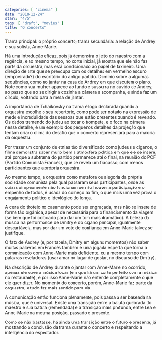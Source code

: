 ```yaml
---
categories: [ "cinema" ]
date: "2010-12-24"
stars: "4/5"
tags: [ "draft", "movies" ]
title: "O concerto"
---
```

Trama principal: o próprio concerto; trama secundária: a relação de
Andrey e sua solista, Anne-Marie.

Há uma introdução eficaz, pois já demonstra o jeito do maestro com
a regência, e ao mesmo tempo, no corte inicial, já mostra que ele não
faz parte da orquestra, mas está condicionado ao papel de faxineiro. Uma
direção de arte que se preocupa com os detalhes em vermelho escuro
(empoeirado?) do escritório do antigo partido. Domínio sobre a
algumas sequências, como no jantar na casa de Andrey em que discutem
o plano. Note como sua mulher aparece ao fundo e sussurra no ouvido de
Andrey, ao passo que ao se dirigir à cozinha a câmera a acompanha,
e ainda faz um círculo, voltando para a mesa de jantar.

A importância de Tchaikovsky na trama é logo declarada quando a
orquestra escolhe o seu repertório, como pode ser notado na expressão
de medo e incredulidade das pessoas que estão presentes quando é
revelado. Os dedos tremendo do judeu ao tocar o trompete, e o foco na
câmera nesse detalhe, é um exemplo dos pequenos detalhes da projeção
que tentam criar o clima do desafio que o concerto representará para
a maioria da orquestra.

Por trazer um conjunto de etnias tão diversificado como judeus e ciganos,
o filme demonstra saber muito bem a atmosfera política em que ele se
insere, até porque a subtrama do partido permanece até o final, na
reunião do PCF (Partido Comunista Francês), que se revela um fracasso,
com menos participantes que a própria orquestra.

Ao mesmo tempo, a orquestra como metáfora ou alegoria da própria
sociedade comunista pela qual passaram seus participantes, onde as
coisas simplesmente não funcionam se não houver a participação e o
empenho de todos, é usada do começo ao fim, o que mais uma vez prova
o engajamento político e ideológico do longa.

A cena do tiroteio no casamento pode ser engraçada, mas não se insere
de forma tão orgânica, apesar de necessária para o financiamento da
viagem (se bem que foi colocado para dar um tom mais dramático). A beleza
da música na performance de Dmitry e do cigano principal, igualmente
descartáveis, mas por dar um voto de confiança em Anne-Marie talvez
se justifique.

O fato de Andrey (e, por tabela, Dmitry em alguns momentos) não saber
muitas palavras em Francês também é uma jogada esperta que torna
a comunicação com Anne-Marie mais deficiente, ou a mesmo tempo com
palavras reveladoras (usar amar no lugar de gostar, no discurso de
Dmitry).

Na descrição de Andrey durante o jantar com Anne-Marie no ocorrido,
apenas ele ouve a música tocar (em que há um corte perfeito com a
música no restaurante), e por isso Anne-Marie não entende completamente
o que ele quer dizer. No momento do concerto, porém, Anne-Marie faz
parte da orquestra, e tudo faz mais sentido para ela.

A comunicação então funciona plenamente, pois passa a ser baseada na
música, que é universal. Existe uma transição entre a batuta quebrada
do maestro e sua batuta (remendada) e a transição mais profunda,
entre Lea e Anne-Marie na mesma posição, passado e presente.

Como se não bastasse, há ainda uma transição entre o futuro e
presente, já mostrando a conclusão da trama durante o concerto e
respeitando a inteligência do espectador.
